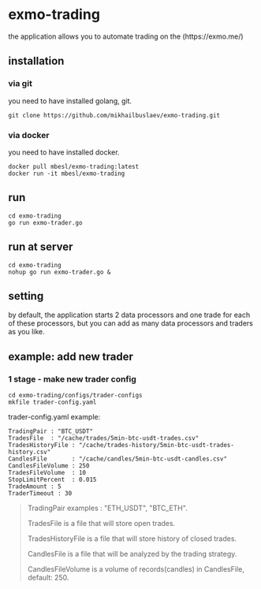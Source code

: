 
# exmo-trading
<p>the application allows you to automate trading on the (https://exmo.me/)</p>

## installation

### via git

<p>you need to have installed golang, git.</p>

    git clone https://github.com/mikhailbuslaev/exmo-trading.git

### via docker

<p>you need to have installed docker.</p>

    docker pull mbesl/exmo-trading:latest
    docker run -it mbesl/exmo-trading

## run

    cd exmo-trading
    go run exmo-trader.go

## run at server

    cd exmo-trading
    nohup go run exmo-trader.go &

## setting

<p>by default, the application starts 2 data processors and one trade 
for each of these processors, but you can add as many data processors and traders as you like.</p>

## example: add new trader

### 1 stage - make new trader config

    cd exmo-trading/configs/trader-configs
    mkfile trader-config.yaml

<p>trader-config.yaml example:</p>

    TradingPair : "BTC_USDT"
    TradesFile  : "/cache/trades/5min-btc-usdt-trades.csv"
    TradesHistoryFile : "/cache/trades-history/5min-btc-usdt-trades-history.csv"
    CandlesFile       : "/cache/candles/5min-btc-usdt-candles.csv"
    CandlesFileVolume : 250
    TradesFileVolume  : 10
    StopLimitPercent  : 0.015
    TradeAmount : 5
    TraderTimeout : 30

><p>TradingPair examples : "ETH_USDT", "BTC_ETH".</p>
>
><p>TradesFile is a file that will store open trades.</p>
>
><p>TradesHistoryFile is a file that will store history of closed trades.</p>
>
><p>CandlesFile is a file that will be analyzed by the trading strategy.</p>
>
><p>CandlesFileVolume is a volume of records(candles) in CandlesFile, default: 250.</p>